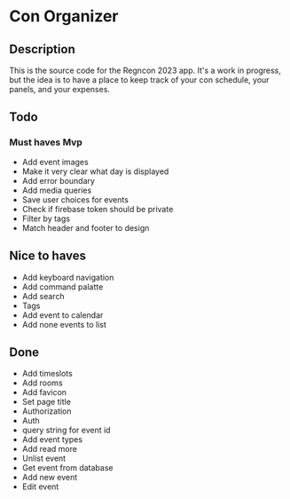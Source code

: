 # Con Organizer

## Description

This is the source code for the Regncon 2023 app. It's a work in progress, but the idea is to have a place to keep track of your con schedule, your panels, and your expenses.

## Todo

### Must haves Mvp
* Add event images
* Make it very clear what day is displayed
* Add error boundary
* Add media queries
* Save user choices for events
* Check if firebase token should be private
* Filter by tags
* Match header and footer to design


## Nice to haves
* Add keyboard navigation
* Add command palatte
* Add search
* Tags
* Add event to calendar
* Add none events to list

## Done
* Add timeslots
* Add rooms
* Add favicon
* Set page title
* Authorization
* Auth
* query string for event id
* Add event types
* Add read more
* Unlist event
* Get event from database
* Add new event
* Edit event

